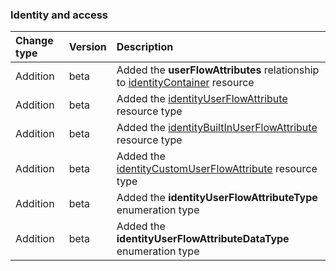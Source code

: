 ### Identity and access

| **Change type** | **Version** | **Description** |
|:---|:---|:---|
|Addition|beta|Added the **userFlowAttributes** relationship to [identityContainer](https://docs.microsoft.com/en-us/graph/api/resources/identityContainer?view=graph-rest-beta) resource|
|Addition|beta|Added the [identityUserFlowAttribute](https://docs.microsoft.com/en-us/graph/api/resources/identityUserFlowAttribute?view=graph-rest-beta) resource type|
|Addition|beta|Added the [identityBuiltInUserFlowAttribute](https://docs.microsoft.com/en-us/graph/api/resources/identityBuiltInUserFlowAttribute?view=graph-rest-beta) resource type|
|Addition|beta|Added the [identityCustomUserFlowAttribute](https://docs.microsoft.com/en-us/graph/api/resources/identityCustomUserFlowAttribute?view=graph-rest-beta) resource type|
|Addition|beta|Added the **identityUserFlowAttributeType** enumeration type|
|Addition|beta|Added the **identityUserFlowAttributeDataType** enumeration type|
